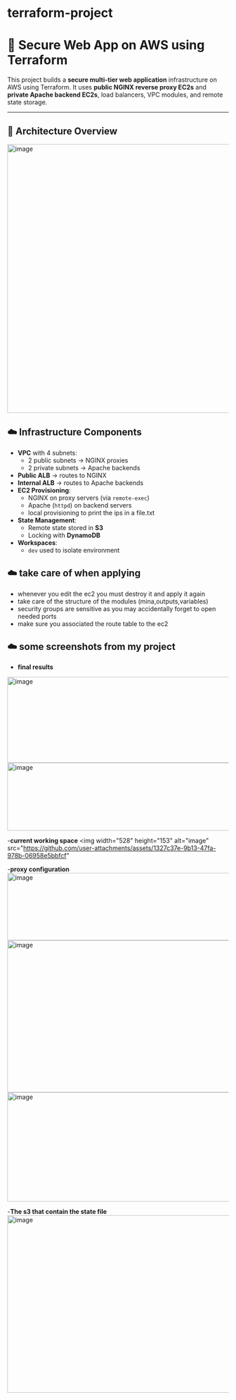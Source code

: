 # terraform-project
# 🚀 Secure Web App on AWS using Terraform

This project builds a **secure multi-tier web application** infrastructure on AWS using Terraform. It uses **public NGINX reverse proxy EC2s** and **private Apache backend EC2s**, load balancers, VPC modules, and remote state storage.

---

## 🧱 Architecture Overview


<img width="1066" height="610" alt="image" src="https://github.com/user-attachments/assets/fc597109-ec78-473a-ac20-977ddc5526a5" />

## ☁️ Infrastructure Components

- **VPC** with 4 subnets:
  - 2 public subnets → NGINX proxies
  - 2 private subnets → Apache backends
- **Public ALB** → routes to NGINX
- **Internal ALB** → routes to Apache backends
- **EC2 Provisioning**:
  - NGINX on proxy servers (via `remote-exec`)
  - Apache (`httpd`) on backend servers
  - local provisioning to print the ips in a file.txt
- **State Management**:
  - Remote state stored in **S3**
  - Locking with **DynamoDB**
- **Workspaces**:
  - `dev` used to isolate environment

## ☁️ take care of when applying 
- whenever you edit the ec2 you must destroy it and apply it again
- take care of the structure of the modules (mina,outputs,variables)
- security groups are sensitive as you may accidentally forget to open needed ports
- make sure you associated the route table to the ec2


## ☁️ some screenshots from my project
- **final results**
<img width="892" height="195" alt="image" src="https://github.com/user-attachments/assets/8bfc14fa-a9a9-469e-9c8d-d88bc21f9fc5" />
<img width="926" height="154" alt="image" src="https://github.com/user-attachments/assets/ba53ee9b-4d78-464d-b06b-9c754ca03f15" />

-**current working space**
<img width="528" height="153" alt="image" src="https://github.com/user-attachments/assets/1327c37e-9b13-47fa-978b-06958e5bbfcf" 

  -**proxy configuration**
<img width="528" height="153" alt="image" src="https://github.com/user-attachments/assets/333fc2ee-f20c-4978-b873-7b962b16b1df" />
<img width="975" height="345" alt="image" src="https://github.com/user-attachments/assets/6cbdc911-f47c-4e42-bcfc-d1fda7564fae" />
<img width="776" height="248" alt="image" src="https://github.com/user-attachments/assets/82606305-9f6e-49a4-9a12-9c3dcf794118" />

-**The s3 that contain the state file**
<img width="975" height="403" alt="image" src="https://github.com/user-attachments/assets/46f5774e-1618-4ab9-b2fc-390d7ed97991" />



  





